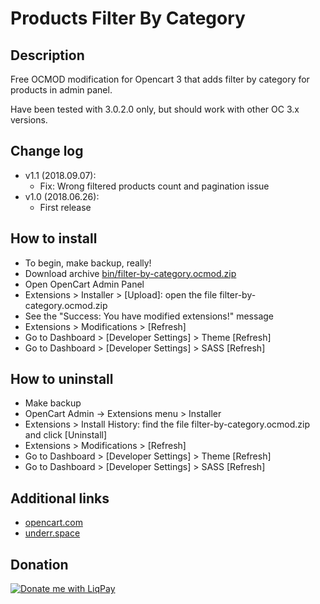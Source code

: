 # Products Filter By Category


## Description
Free OCMOD modification for Opencart 3 that adds filter by category for products in admin panel.

Have been tested with 3.0.2.0 only, but should work with other OC 3.x versions.


## Change log


* v1.1 (2018.09.07):
  * Fix: Wrong filtered products count and pagination issue
* v1.0 (2018.06.26):
  * First release


## How to install

* To begin, make backup, really!
* Download archive [bin/filter-by-category.ocmod.zip](https://github.com/underr-ua/ocmod3-filter-by-category/raw/master/bin/filter-by-category.ocmod.zip)
* Open OpenCart Admin Panel
* Extensions > Installer > [Upload]: open the file filter-by-category.ocmod.zip
* See the "Success: You have modified extensions!" message
* Extensions > Modifications > [Refresh]
* Go to Dashboard > [Developer Settings] > Theme [Refresh]
* Go to Dashboard > [Developer Settings] > SASS [Refresh]


## How to uninstall

* Make backup
* OpenCart Admin -> Extensions menu > Installer
* Extensions > Install History: find the file filter-by-category.ocmod.zip and click [Uninstall]
* Extensions > Modifications > [Refresh]
* Go to Dashboard > [Developer Settings] > Theme [Refresh]
* Go to Dashboard > [Developer Settings] > SASS [Refresh]


## Additional links

* [opencart.com](https://www.opencart.com/index.php?route=marketplace/extension/info&extension_id=34415)
* [underr.space](https://underr.space/notes/projects/project-007.html)


## Donation

<a href='https://www.liqpay.ua/en/checkout/card/underr' target='_blank'><img src='https://image.ibb.co/nA3HoS/liqpay.png' border='0' alt='Donate me with LiqPay'/></a>
